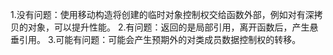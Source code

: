 1.没有问题：使用移动构造将创建的临时对象控制权交给函数外部，例如对有深拷贝的对象，可以提升性能。
2.有问题：返回的是局部引用，离开函数后，产生悬垂引用。
3.可能有问题：可能会产生预期外的对类成员数据控制权的转移。